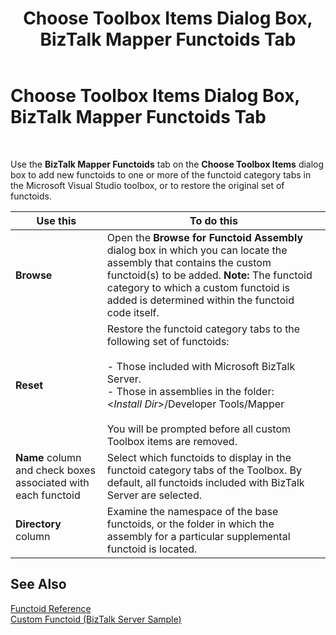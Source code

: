 ﻿---
title: Choose Toolbox Items Dialog Box, BizTalk Mapper Functoids Tab
TOCTitle: Choose Toolbox Items Dialog Box, BizTalk Mapper Functoids Tab
ms:assetid: 7acd1e5f-1113-489d-b716-483d213a8c5c
ms:mtpsurl: https://msdn.microsoft.com/en-us/library/Aa560949(v=BTS.80)
ms:contentKeyID: 51529112
ms.date: 08/30/2017
mtps_version: v=BTS.80
f1_keywords:
- VS.chooseitems.Functoids
- bts10.mapper.toolbox
---

# Choose Toolbox Items Dialog Box, BizTalk Mapper Functoids Tab

 

Use the **BizTalk Mapper Functoids** tab on the **Choose Toolbox Items** dialog box to add new functoids to one or more of the functoid category tabs in the Microsoft Visual Studio toolbox, or to restore the original set of functoids.

<table>
<thead>
<tr class="header">
<th>Use this</th>
<th>To do this</th>
</tr>
</thead>
<tbody>
<tr class="odd">
<td><strong>Browse</strong></td>
<td>Open the <strong>Browse for Functoid Assembly</strong> dialog box in which you can locate the assembly that contains the custom functoid(s) to be added. <strong>Note:</strong> The functoid category to which a custom functoid is added is determined within the functoid code itself.</td>
</tr>
<tr class="even">
<td><strong>Reset</strong></td>
<td>Restore the functoid category tabs to the following set of functoids:<br />
<br />
- Those included with Microsoft BizTalk Server.<br />
- Those in assemblies in the folder:<br />
&lt;<em>Install Dir</em>&gt;/Developer Tools/Mapper<br />
<br />
You will be prompted before all custom Toolbox items are removed.</td>
</tr>
<tr class="odd">
<td><strong>Name</strong> column and check boxes associated with each functoid</td>
<td>Select which functoids to display in the functoid category tabs of the Toolbox. By default, all functoids included with BizTalk Server are selected.</td>
</tr>
<tr class="even">
<td><strong>Directory</strong> column</td>
<td>Examine the namespace of the base functoids, or the folder in which the assembly for a particular supplemental functoid is located.</td>
</tr>
</tbody>
</table>


## See Also

[Functoid Reference](functoid-reference.md)  
[Custom Functoid (BizTalk Server Sample)](https://msdn.microsoft.com/library/aa577632\(v=bts.80\))

